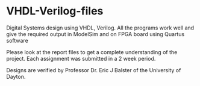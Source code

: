 # VHDL-Verilog-files
Digital Systems design using VHDL, Verilog. All the programs work well and give the required output in ModelSim and on FPGA board using Quartus software

Please look at the report files to get a complete understanding of the project. Each assignment was submitted in a 2 week period. 

Designs are verified by Professor Dr. Eric J Balster of the University of Dayton. 
